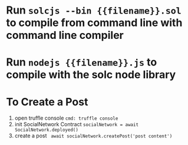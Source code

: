  # Run `solcjs --bin {{filename}}.sol` to compile from command line with command line compiler
 # Run `nodejs {{filename}}.js` to compile with the solc node library 


# To Create a Post
1. open truffle console 
    `cmd: truffle console`
2. init SocialNetwork Contract
    `socialNetwork = await SocialNetwork.deployed()`
3. create a post
   ` await socialNetwork.createPost('post content')`